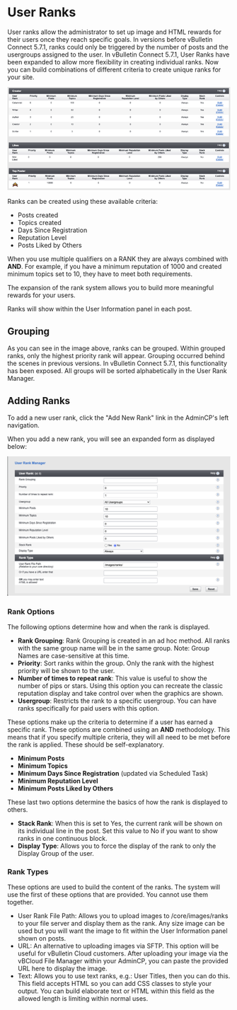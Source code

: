 # User Ranks

User ranks allow the administrator to set up image and HTML rewards for their users once they reach specific goals. In versions before vBulletin Connect 5.7.1, ranks could only be triggered by the number of posts and the usergroups assigned to the user. In vBulletin Connect 5.7.1, User Ranks have been expanded to allow more flexibility in creating individual ranks. Now you can build combinations of different criteria to create unique ranks for your site.

![Ranks Image](resources/images/ranks.png)

Ranks can be created using these available criteria:

- Posts created
- Topics created
- Days Since Registration
- Reputation Level
- Posts Liked by Others

When you use multiple qualifiers on a RANK they are always combined with **AND**. For example, if you have a minimum reputation of 1000 and created minimum topics set to 10, they have to meet both requirements.

The expansion of the rank system allows you to build more meaningful rewards for your users.

Ranks will show within the User Information panel in each post.

## Grouping

As you can see in the image above, ranks can be grouped. Within grouped ranks, only the highest priority rank will appear. Grouping occurred behind the scenes in previous versions. In vBulletin Connect 5.7.1, this functionality has been exposed. All groups will be sorted alphabetically in the User Rank Manager.

## Adding Ranks

To add a new user rank, click the "Add New Rank" link in the AdminCP's left navigation.

When you add a new rank, you will see an expanded form as displayed below: 

![Add New Rank](resources/images/add_new_rank.png)

### Rank Options

The following options determine how and when the rank is displayed. 

- **Rank Grouping**: Rank Grouping is created in an ad hoc method. All ranks with the same group name will be in the same group. Note: Group Names are case-sensitive at this time.
- **Priority**: Sort ranks within the group. Only the rank with the highest priority will be shown to the user.
- **Number of times to repeat rank**: This value is useful to show the number of pips or stars. Using this option you can recreate the classic reputation display and take control over when the graphics are shown. 
- **Usergroup**: Restricts the rank to a specific usergroup. You can have ranks specifically for paid users with this option.

These options make up the criteria to determine if a user has earned a specific rank. These options are combined using an **AND** methodology. This means that if you specify multiple criteria, they will all need to be met before the rank is applied. These should be self-explanatory.

- **Minimum Posts**
- **Minimum Topics**
- **Minimum Days Since Registration** (updated via Scheduled Task)
- **Minimum Reputation Level**
- **Minimum Posts Liked by Others**

These last two options determine the basics of how the rank is displayed to others. 

- **Stack Rank**: When this is set to Yes, the current rank will be shown on its individual line in the post. Set this value to No if you want to show ranks in one continuous block.
- **Display Type**: Allows you to force the display of the rank to only the Display Group of the user.

### Rank Types

These options are used to build the content of the ranks. The system will use the first of these options that are provided. You cannot use them together.

- User Rank File Path: Allows you to upload images to /core/images/ranks to your file server and display them as the rank. Any size image can be used but you will want the image to fit within the User Information panel shown on posts.
- URL: An alternative to uploading images via SFTP. This option will be useful for vBulletin Cloud customers. After uploading your image via the vBCloud File Manager within your AdminCP, you can paste the provided URL here to display the image. 
- Text: Allows you to use text ranks, e.g.: User Titles, then you can do this. This field accepts HTML so you can add CSS classes to style your output. You can build elaborate text or HTML within this field as the allowed length is limiting within normal uses.
